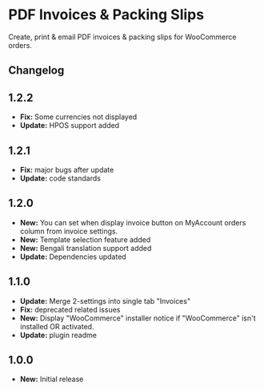 # PDF Invoices & Packing Slips

Create, print & email PDF invoices & packing slips for WooCommerce orders.

## Changelog

## 1.2.2

- **Fix:** Some currencies not displayed
- **Update:** HPOS support added

## 1.2.1

- **Fix:** major bugs after update
- **Update:** code standards

## 1.2.0

- **New:** You can set when display invoice button on MyAccount orders column from invoice settings.
- **New:** Template selection feature added
- **New:** Bengali translation support added
- **Update:** Dependencies updated

## 1.1.0

- **Update:** Merge 2-settings into single tab "Invoices"
- **Fix:** deprecated related issues
- **New:** Display "WooCommerce" installer notice if "WooCommerce" isn't installed OR activated.
- **Update:** plugin readme

## 1.0.0

- **New:** Initial release
